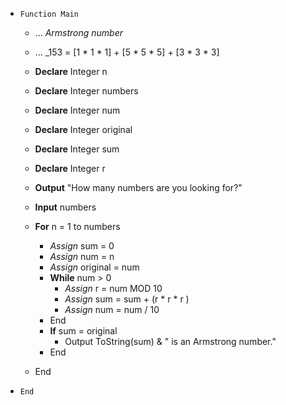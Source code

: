 * `Function Main`

  * ... _Armstrong number_

  * ... _153 = [1 * 1 * 1] + [5 * 5 * 5] + [3 * 3 * 3]

  * **Declare** Integer n

  * **Declare** Integer numbers

  * **Declare** Integer num

  * **Declare** Integer original

  * **Declare** Integer sum

  * **Declare** Integer r

    

  * **Output** "How many numbers are you looking for?"

  * **Input** numbers

  * **For** n = 1 to numbers

    * *Assign* sum = 0
    * *Assign* num = n
    * *Assign* original = num
    * **While** num > 0
      * *Assign* r = num MOD 10
      * *Assign* sum = sum + (r * r * r )
      * *Assign* num = num / 10
    * End
    * **If** sum = original
      * Output ToString(sum) & " is an Armstrong number."
    * End

  * End

* `End`